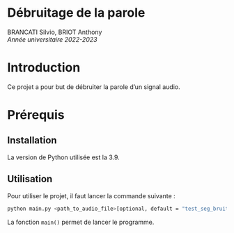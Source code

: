 # Débruitage de la parole

BRANCATI Silvio, BRIOT Anthony  
*Année universitaire 2022-2023*

# Introduction

Ce projet a pour but de débruiter la parole d’un signal audio.

# Prérequis

## Installation

La version de Python utilisée est la 3.9.

## Utilisation

Pour utiliser le projet, il faut lancer la commande suivante :

```bash
python main.py <path_to_audio_file>[optional, default = "test_seg_bruit_10dB.wav"]
```

La fonction `main()` permet de lancer le programme.
